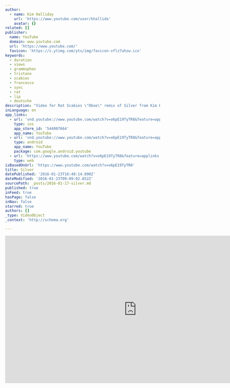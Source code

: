 ```yaml
---
author:
  - name: Kim Halliday
    url: 'https://www.youtube.com/user/khallida'
    avatar: {}
related: []
publisher:
  name: YouTube
  domain: www.youtube.com
  url: 'https://www.youtube.com/'
  favicon: 'https://s.ytimg.com/yts/img/favicon-vflz7uhzw.ico'
keywords:
  - duration
  - views
  - grammophon
  - tristano
  - scabies
  - francesco
  - sync
  - rat
  - lip
  - deutsche
description: "Video for Rat Scabies \"Oboe\" remix of Silver from Kim Halliday's forthcoming album \"Birdsong In Mist\""
inLanguage: en
app_links:
  - url: 'vnd.youtube://www.youtube.com/watch?v=o6pE19TyTR8&feature=applinks'
    type: ios
    app_store_id: '544007664'
    app_name: YouTube
  - url: 'vnd.youtube://www.youtube.com/watch?v=o6pE19TyTR8&feature=applinks'
    type: android
    app_name: YouTube
    package: com.google.android.youtube
  - url: 'https://www.youtube.com/watch?v=o6pE19TyTR8&feature=applinks'
    type: web
isBasedOnUrl: 'https://www.youtube.com/watch?v=o6pE19TyTR8'
title: Silver
datePublished: '2016-01-23T16:48:14.890Z'
dateModified: '2016-01-23T09:09:02.852Z'
sourcePath: _posts/2016-01-17-silver.md
published: true
inFeed: true
hasPage: false
inNav: false
starred: true
authors: []
_type: VideoObject
_context: 'http://schema.org'

---
```

<iframe src="https://cdn.embedly.com/widgets/media.html?src=https%3A%2F%2Fwww.youtube.com%2Fembed%2Fo6pE19TyTR8%3Ffeature%3Doembed&amp;url=https%3A%2F%2Fwww.youtube.com%2Fwatch%3Fv%3Do6pE19TyTR8&amp;image=https%3A%2F%2Fi.ytimg.com%2Fvi%2Fo6pE19TyTR8%2Fhqdefault.jpg&amp;key=b7d04c9b404c499eba89ee7072e1c4f7&amp;type=text%2Fhtml&amp;schema=youtube" width="854" height="480" scrolling="no" frameborder="0" allowfullscreen="allowfullscreen" style=""></iframe>